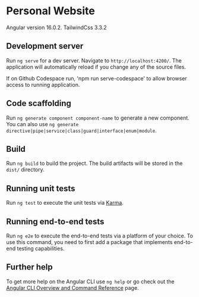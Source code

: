 # Personal Website

Angular version 16.0.2.
TailwindCss 3.3.2

## Development server

Run `ng serve` for a dev server. Navigate to `http://localhost:4200/`. The application will automatically reload if you change any of the source files.

If on Github Codespace run, 'npm run serve-codespace' to allow browser access to running application.

## Code scaffolding

Run `ng generate component component-name` to generate a new component. You can also use `ng generate directive|pipe|service|class|guard|interface|enum|module`.

## Build

Run `ng build` to build the project. The build artifacts will be stored in the `dist/` directory.

## Running unit tests

Run `ng test` to execute the unit tests via [Karma](https://karma-runner.github.io).

## Running end-to-end tests

Run `ng e2e` to execute the end-to-end tests via a platform of your choice. To use this command, you need to first add a package that implements end-to-end testing capabilities.

## Further help

To get more help on the Angular CLI use `ng help` or go check out the [Angular CLI Overview and Command Reference](https://angular.io/cli) page.
